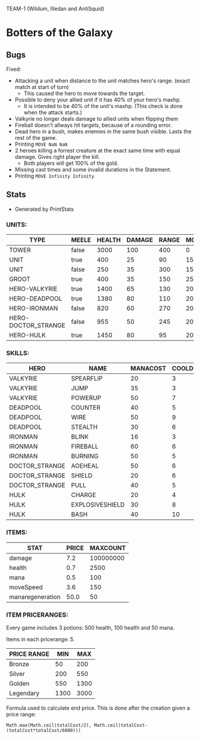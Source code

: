 TEAM-1 (Wildum, Illedan and AntiSquid)
# Botters of the Galaxy

## Bugs

Fixed:
- Attacking a unit when distance to the unit matches hero's range. (exact match at start of turn)
	- This caused the hero to move towards the target.
- Possible to deny your allied unit if it has 40% of your hero's maxhp. 
   - It is intended to be 40% of the unit's maxhp. (This check is done when the attack starts.)
- Valkyrie no longer deals damage to allied units when flipping them
- Fireball doesn't allways hit targets, because of a rounding error.
- Dead hero in a bush, makes enemies in the same bush visible. Lasts the rest of the game.
- Printing `MOVE NaN NaN`
- 2 heroes killing a forrest creature at the exact same time with equal damage. Gives right player the kill.
   - Both players will get 100% of the gold.
- Missing cast times and some invalid durations in the Statement.
- Printing `MOVE Infinity Infinity`

## Stats
 - Generated by PrintStats
 
### UNITS:

|TYPE|MEELE|HEALTH|DAMAGE|RANGE|MOVESPEED|ATTACKTIME|GOLD|MANA|MANAREG|
|--|--|--|--|--|--|--|--|--|--|
|TOWER|false|3000|100|400|0|0.2|0|0|0|
|UNIT|true|400|25|90|150|0.2|30|0|0|
|UNIT|false|250|35|300|150|0.2|50|0|0|
|GROOT|true|400|35|150|250|0.2|100|0|0|
|HERO-VALKYRIE|true|1400|65|130|200|0.1|300|155|2|
|HERO-DEADPOOL|true|1380|80|110|200|0.1|300|100|1|
|HERO-IRONMAN|false|820|60|270|200|0.1|300|200|2|
|HERO-DOCTOR_STRANGE|false|955|50|245|200|0.1|300|300|2|
|HERO-HULK|true|1450|80|95|200|0.1|300|90|1|

### SKILLS:

|HERO|NAME|MANACOST|COOLDOWN|DURATION|CASTTIME|RANGE|TARGETTYPE|TARGETTEAM|
|--|--|--|--|--|--|--|--|--|
|VALKYRIE|SPEARFLIP|20|3|1|0.0|155|UNIT|BOTH|
|VALKYRIE|JUMP|35|3|1|0.05|250|POSITION|ENEMY|
|VALKYRIE|POWERUP|50|7|4|0.0|0|SELF|NONE|
|DEADPOOL|COUNTER|40|5|1|0.0|350|SELF|ENEMY|
|DEADPOOL|WIRE|50|9|2|0.0|200|POSITION|ENEMY|
|DEADPOOL|STEALTH|30|6|5|1.0|0|POSITION|NONE|
|IRONMAN|BLINK|16|3|1|0.05|200|POSITION|NONE|
|IRONMAN|FIREBALL|60|6|1|0.0|900|POSITION|ENEMY|
|IRONMAN|BURNING|50|5|1|0.01|250|POSITION|ENEMY|
|DOCTOR_STRANGE|AOEHEAL|50|6|1|0.01|250|POSITION|ALLIED|
|DOCTOR_STRANGE|SHIELD|20|6|3|0.0|500|UNIT|ALLIED|
|DOCTOR_STRANGE|PULL|40|5|1|0.1|300|UNIT|BOTH|
|HULK|CHARGE|20|4|1|0.05|500|UNIT|ENEMY|
|HULK|EXPLOSIVESHIELD|30|8|4|0.0|100|SELF|ENEMY|
|HULK|BASH|40|10|2|0.1|150|UNIT|ENEMY|

### ITEMS:

|STAT|PRICE|MAXCOUNT|
|--|--|--|
|damage|7.2|100000000|
|health|0.7|2500|
|mana|0.5|100|
|moveSpeed|3.6|150|
|manaregeneration|50.0|50|

### ITEM PRICERANGES:

Every game includes 3 potions: 500 health, 100 health and 50 mana.

Items in each pricerange: 5.


|PRICE RANGE|MIN|MAX|
|--|--|--|
|Bronze|50|200|
|Silver|200|550|
|Golden|550|1300|
|Legendary|1300|3000|

Formula used to calculate end price. This is done after the creation given a price range:
```
Math.max(Math.ceil(totalCost/2), Math.ceil(totalCost-(totalCost*totalCost/6000)))
```

